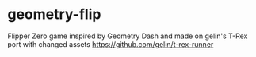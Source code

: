# geometry-flip
Flipper Zero game inspired by Geometry Dash and made on gelin's T-Rex port with changed assets https://github.com/gelin/t-rex-runner
